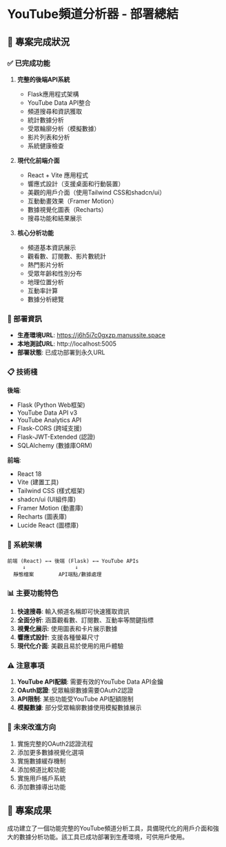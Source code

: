 # YouTube頻道分析器 - 部署總結

## 🎉 專案完成狀況

### ✅ 已完成功能
1. **完整的後端API系統**
   - Flask應用程式架構
   - YouTube Data API整合
   - 頻道搜尋和資訊獲取
   - 統計數據分析
   - 受眾輪廓分析（模擬數據）
   - 影片列表和分析
   - 系統健康檢查

2. **現代化前端介面**
   - React + Vite 應用程式
   - 響應式設計（支援桌面和行動裝置）
   - 美觀的用戶介面（使用Tailwind CSS和shadcn/ui）
   - 互動動畫效果（Framer Motion）
   - 數據視覺化圖表（Recharts）
   - 搜尋功能和結果展示

3. **核心分析功能**
   - 頻道基本資訊展示
   - 觀看數、訂閱數、影片數統計
   - 熱門影片分析
   - 受眾年齡和性別分布
   - 地理位置分析
   - 互動率計算
   - 數據分析總覽

### 🚀 部署資訊
- **生產環境URL**: https://j6h5i7c0gxzp.manussite.space
- **本地測試URL**: http://localhost:5005
- **部署狀態**: 已成功部署到永久URL

### 📋 技術棧
**後端**:
- Flask (Python Web框架)
- YouTube Data API v3
- YouTube Analytics API
- Flask-CORS (跨域支援)
- Flask-JWT-Extended (認證)
- SQLAlchemy (數據庫ORM)

**前端**:
- React 18
- Vite (建置工具)
- Tailwind CSS (樣式框架)
- shadcn/ui (UI組件庫)
- Framer Motion (動畫庫)
- Recharts (圖表庫)
- Lucide React (圖標庫)

### 🔧 系統架構
```
前端 (React) ←→ 後端 (Flask) ←→ YouTube APIs
     ↓                ↓
  靜態檔案        API端點/數據處理
```

### 📊 主要功能特色
1. **快速搜尋**: 輸入頻道名稱即可快速獲取資訊
2. **全面分析**: 涵蓋觀看數、訂閱數、互動率等關鍵指標
3. **視覺化展示**: 使用圖表和卡片展示數據
4. **響應式設計**: 支援各種螢幕尺寸
5. **現代化介面**: 美觀且易於使用的用戶體驗

### ⚠️ 注意事項
1. **YouTube API配額**: 需要有效的YouTube Data API金鑰
2. **OAuth認證**: 受眾輪廓數據需要OAuth2認證
3. **API限制**: 某些功能受YouTube API配額限制
4. **模擬數據**: 部分受眾輪廓數據使用模擬數據展示

### 🔮 未來改進方向
1. 實施完整的OAuth2認證流程
2. 添加更多數據視覺化選項
3. 實施數據緩存機制
4. 添加頻道比較功能
5. 實施用戶帳戶系統
6. 添加數據導出功能

## 🎯 專案成果
成功建立了一個功能完整的YouTube頻道分析工具，具備現代化的用戶介面和強大的數據分析功能。該工具已成功部署到生產環境，可供用戶使用。

